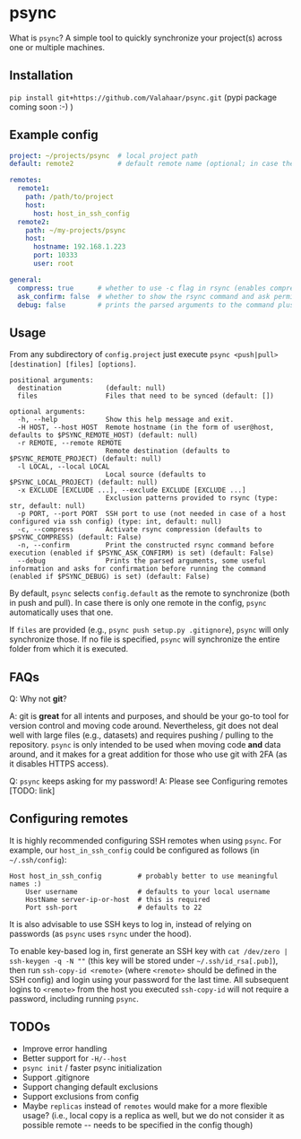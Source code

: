 # psync

What is `psync`? A simple tool to quickly synchronize your project(s) across one or multiple machines.

## Installation
`pip install git+https://github.com/Valahaar/psync.git` (pypi package coming soon :-) ) 

## Example config
```yml
project: ~/projects/psync  # local project path
default: remote2           # default remote name (optional; in case there is only one remote, that is selected as default)

remotes:
  remote1:
    path: /path/to/project
    host:
      host: host_in_ssh_config
  remote2:
    path: ~/my-projects/psync
    host:
      hostname: 192.168.1.223
      port: 10333
      user: root

general:
  compress: true      # whether to use -c flag in rsync (enables compression)
  ask_confirm: false  # whether to show the rsync command and ask permission before execution
  debug: false        # prints the parsed arguments to the command plus path info (also enables ask_confirm)
```

## Usage
From any subdirectory of `config.project` just execute `psync <push|pull> [destination] [files] [options]`.

```
positional arguments:
  destination           (default: null)
  files                 Files that need to be synced (default: [])

optional arguments:
  -h, --help            Show this help message and exit.
  -H HOST, --host HOST  Remote hostname (in the form of user@host, defaults to $PSYNC_REMOTE_HOST) (default: null)
  -r REMOTE, --remote REMOTE
                        Remote destination (defaults to $PSYNC_REMOTE_PROJECT) (default: null)
  -l LOCAL, --local LOCAL
                        Local source (defaults to $PSYNC_LOCAL_PROJECT) (default: null)
  -x EXCLUDE [EXCLUDE ...], --exclude EXCLUDE [EXCLUDE ...]
                        Exclusion patterns provided to rsync (type: str, default: null)
  -p PORT, --port PORT  SSH port to use (not needed in case of a host configured via ssh config) (type: int, default: null)
  -c, --compress        Activate rsync compression (defaults to $PSYNC_COMPRESS) (default: False)
  -n, --confirm         Print the constructed rsync command before execution (enabled if $PSYNC_ASK_CONFIRM) is set) (default: False)
  --debug               Prints the parsed arguments, some useful information and asks for confirmation before running the command (enabled if $PSYNC_DEBUG) is set) (default: False)
```

By default, `psync` selects `config.default` as the remote to synchronize (both in push and pull). 
In case there is only one remote in the config, `psync` automatically uses that one.

If `files` are provided (e.g., `psync push setup.py .gitignore`), `psync` will only synchronize those. 
If no file is specified, `psync` will synchronize the entire folder from which it is executed.

## FAQs

Q: Why not **git**?

A: git is **great** for all intents and purposes, and should be your go-to tool for version control and moving code around. 
Nevertheless, git does not deal well with large files (e.g., datasets) and requires pushing / pulling to the repository.
`psync` is only intended to be used when moving code **and** data around, and it makes for a great addition for those who use git with 2FA (as it disables HTTPS access).

Q: `psync` keeps asking for my password!
A: Please see Configuring remotes [TODO: link]

## Configuring remotes
It is highly recommended configuring SSH remotes when using `psync`. For example, our `host_in_ssh_config` could be
configured as follows (in `~/.ssh/config`):

```
Host host_in_ssh_config         # probably better to use meaningful names :)
    User username               # defaults to your local username
    HostName server-ip-or-host  # this is required
    Port ssh-port               # defaults to 22
```

It is also advisable to use SSH keys to log in, instead of relying on passwords (as `psync` uses `rsync` under the hood).

To enable key-based log in, first generate an SSH key with `cat /dev/zero | ssh-keygen -q -N ""` (this key will be stored under `~/.ssh/id_rsa[.pub]`),
then run `ssh-copy-id <remote>` (where `<remote>` should be defined in the SSH config) and login using your password for the last time. 
All subsequent logins to `<remote>` from the host you executed `ssh-copy-id` will not require a password, including running `psync`.


## TODOs
- Improve error handling
- Better support for `-H/--host`
- `psync init` / faster psync initialization
- Support .gitignore
- Support changing default exclusions
- Support exclusions from config
- Maybe `replicas` instead of `remotes` would make for a more flexible usage? (i.e., local copy is a replica as well, but we do not consider it as possible remote -- needs to be specified in the config though)